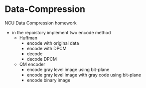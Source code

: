 # Data-Compression
 NCU Data Compression homework
* in the repoistory implement two encode method
    * Huffman
        * encode with original data
        * encode with DPCM
        * decode
        * decode DPCM
    * QM encoder
        * encode gray level image using bit-plane
        * encode gray level image with gray code using bit-plane
        * encode binary image
